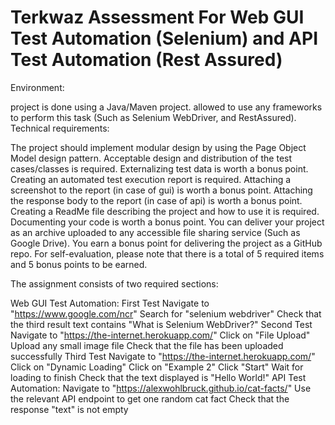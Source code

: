# Terkwaz Assessment For Web GUI Test Automation (Selenium) and API Test Automation (Rest Assured)
Environment:

project is done using a Java/Maven project. 
allowed to use any frameworks to perform this task (Such as Selenium WebDriver, and RestAssured). 
Technical requirements:

The project should implement modular design by using the Page Object Model design pattern. 
Acceptable design and distribution of the test cases/classes is required. 
Externalizing test data is worth a bonus point. 
Creating an automated test execution report is required. 
Attaching a screenshot to the report (in case of gui) is worth a bonus point. 
Attaching the response body to the report (in case of api) is worth a bonus point. 
Creating a ReadMe file describing the project and how to use it is required. 
Documenting your code is worth a bonus point. 
You can deliver your project as an archive uploaded to any accessible file sharing service (Such as Google Drive). 
You earn a bonus point for delivering the project as a GitHub repo. 
For self-evaluation, please note that there is a total of 5 required items and 5 bonus points to be earned.

The assignment consists of two required sections:

Web GUI Test Automation:
First Test
Navigate to "https://www.google.com/ncr" 
Search for "selenium webdriver" 
Check that the third result text contains "What is Selenium WebDriver?" 
Second Test
Navigate to "https://the-internet.herokuapp.com/" 
Click on "File Upload" 
Upload any small image file 
Check that the file has been uploaded successfully 
Third Test
Navigate to "https://the-internet.herokuapp.com/" 
Click on "Dynamic Loading" 
Click on "Example 2" 
Click "Start" 
Wait for loading to finish 
Check that the text displayed is "Hello World!" 
API Test Automation:
Navigate to "https://alexwohlbruck.github.io/cat-facts/" 
Use the relevant API endpoint to get one random cat fact 
Check that the response "text" is not empty

